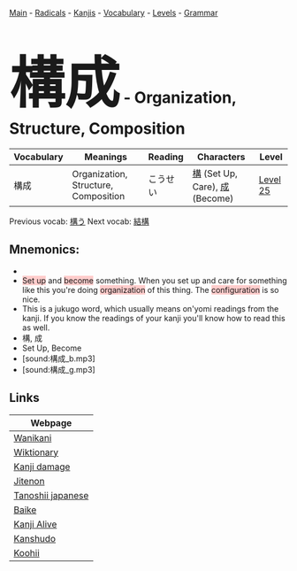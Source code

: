 <style> bigfont {font-size: 100px}</style>
[Main](../README.md) -
[Radicals](../radicals.md) -
[Kanjis](../kanjis.md) -
[Vocabulary](../vocabulary.md) -
[Levels](../levels.md) -
[Grammar](../grammar.md)
# <bigfont> 構成</bigfont> - Organization, Structure, Composition 

| Vocabulary | Meanings | Reading | Characters | Level |
| --- | --- | --- | --- | --- |
| 構成 | Organization, Structure, Composition | こうせい |  [構](../kanjis/構.md) (Set Up, Care), [成](../kanjis/成.md) (Become) | [Level 25](../levels/wk_level25.md) |

Previous vocab: [構う](構う.md) Next vocab: [結構](結構.md) 

## Mnemonics:

* 
* <span style="background-color:#ffcccb"> Set up</span> and <span style="background-color:#ffcccb"> become</span> something. When you set up and care for something like this you're doing <span style="background-color:#ffcccb"> organization</span> of this thing. The <span style="background-color:#ffcccb"> configuration</span> is so nice.
* This is a jukugo word, which usually means on'yomi readings from the kanji. If you know the readings of your kanji you'll know how to read this as well.
* 構, 成
* Set Up, Become
* [sound:構成_b.mp3]
* [sound:構成_g.mp3]


## Links 

| Webpage |
| --- |
| [Wanikani          ](https://www.wanikani.com/kanji/構成) |
| [Wiktionary        ](https://en.wiktionary.org/wiki/構成) |
| [Kanji damage      ](http://www.kanjidamage.com/kanji/search?utf8=✓&q=構成) |
| [Jitenon           ](https://jitenon.com/kanji/構成) |
| [Tanoshii japanese ](https://www.tanoshiijapanese.com/dictionary/kanji.cfm?k=構成) |
| [Baike             ](https://baike.baidu.com/item/構成) |
| [Kanji Alive       ](https://app.kanjialive.com/構成) |
| [Kanshudo          ](https://www.kanshudo.com/searchmn?q=構成) |
| [Koohii            ](https://kanji.koohii.com/study/kanji/構成) |

